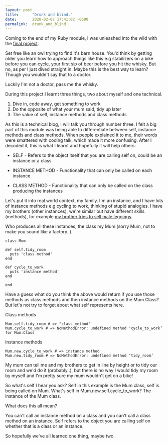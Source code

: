 ```yaml
---
layout: post
title:      "Drunk and blind."
date:       2020-02-07 17:41:02 -0500
permalink:  drunk_and_blind
---
```



Coming to the end of my Ruby module, I was unleashed into the wild with the [final project](http://https://github.com/RebeccaHA/final-project-beers.git).

Set free like an owl trying to find it's barn house. You'd think by getting older you learn how to approach things like this e.g stabilizers on a bike before you can cycle, your first sip of beer before you hit the whisky. But no, as per I just dived straight in. Maybe this is the best way to learn? Though you wouldn't say that to a doctor.

Luckily I'm not a doctor, pass me the whisky.

During this project I learnt three things, two about myself and one technical. 

1. Dive in, code away, get something to work
2. Do the opposite of what your mum said, tidy up later
3. The value of self, instance methods and class methods

As this is a technical blog, I will talk you through number three. I felt a big part of this module was being able to differentiate between self, instance methods and class methods. When people explained it to me, their words were smattered with coding talk, which made it more confusing. After I decoded it, this is what I learnt and hopefully it will help others:

* SELF - Refers to the object itself that you are calling self on, could be an instance or a class

* INSTANCE METHOD - Functionality that can only be called on each instance

* CLASS METHOD - Functionality that can only be called on the class producing the instances

Let's put it into real world context, my family. I'm an instance, and I have lots of instance methods e.g cycling to work, thinking of stupid analogies. I have my brothers (other instances), we're similar but have different skills (methods), for example [my brother tries to sell male leggings](http://www.youtube.com/watch?v=WZ5AFwMIffY). 

Who produces all these instances, the class my Mum (sorry Mum, not to make you sound like a factory..).

```
class Mum
  
def self.tidy_room
  puts 'class method'
end
  
def cycle_to_work
  puts 'instance method'
end

end
```

Have a guess what do you think the above would return if you use those methods as class methods and then instance methods on the Mum Class? But let's not try to forget about what self represents here.

Class methods
```
Mum.self.tidy_room # => "class method"
Mum.cycle_to_work # => NoMethodError: undefined method 'cycle_to_work’ for Mum:Class
```

Instance methods
```
Mum.new.cycle_to_work # => instance method
Mum.new.tidy_room # => NoMethodError: undefined method ‘tidy_room’
```

My mum can tell me and my brothers to get in line by height or to tidy our room and we'd do it (probably..), but there is no way I would tidy my room by myself and I'm pretty sure my mum wouldn't get on a bike! 

So what's self I hear you ask? Self in this example is the Mum class, self is being called on Mum. What's self in Mum.new.self.cycle_to_work? The instance of the Mum class.

What does this all mean?

You can't call an instance method on a class and you can't call a class method on an instance. Self refers to the object you are calling self on whether that is a class or an instance.

So hopefully we've all learned one thing, maybe two.





